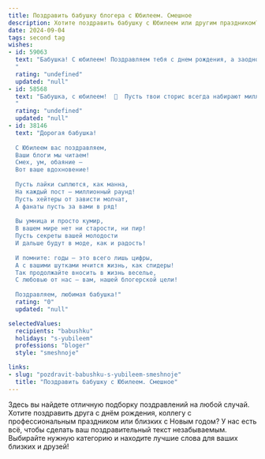 ```yaml
---
title: Поздравить бабушку блогера с Юбилеем. Смешное
description: Хотите поздравить бабушку с Юбилеем или другим праздником? Наш ИИ создаст незабываемое поздравление, а вы обязательно выделитесь среди других.  
date: 2024-09-04
tags: second tag
wishes:
- id: 59063
  text: "Бабушка! С юбилеем! Поздравляем тебя с днем рождения, а заодно и с тем, что ты, оказывается, блогер! Ты круче всех ТикТокеров и Инста-див, ведь у тебя есть самая большая аудитория — мы! 🎉
  "
  rating: "undefined"
  updated: "null"
- id: 58568
  text: "Бабушка, с юбилеем!  🥳  Пусть твои сторис всегда набирают миллионы просмотров, а лайки сыпятся, как снежные хлопья зимой! 😋  Желаем тебе море позитива, крепкого здоровья и чтобы твои блоги всегда были в тренде! 🎉
  "
  rating: "undefined"
  updated: "null"
- id: 38146
  text: "Дорогая бабушка!
  
  С Юбилеем вас поздравляем,
  Ваши блоги мы читаем!
  Смех, ум, обаяние –
  Вот ваше вдохновение!
  
  Пусть лайки сыплются, как манна,
  На каждый пост – миллионный раунд!
  Пусть хейтеры от зависти молчат,
  А фанаты пусть за вами в ряд!
  
  Вы умница и просто кумир,
  В вашем мире нет ни старости, ни пир!
  Пусть секреты вашей молодости
  И дальше будут в моде, как и радость!
  
  И помните: годы – это всего лишь цифры,
  А с вашими шутками мчится жизнь, как спидеры!
  Так продолжайте вносить в жизнь веселье,
  С любовью от нас – вам, нашей блогерской цели!
  
  Поздравляем, любимая бабушка!"
  rating: "0"
  updated: "null"

selectedValues:
  recipients: "babushku"
  holidays: "s-yubileem"
  professions: "bloger"
  style: "smeshnoje"

links:
- slug: "pozdravit-babushku-s-yubileem-smeshnoje"
  title: "Поздравить бабушку с Юбилеем. Смешное"
---
```


Здесь вы найдете отличную подборку поздравлений на любой случай. 
Хотите поздравить друга с днём рождения, коллегу с профессиональным праздником или близких с Новым годом? У нас есть всё, чтобы сделать ваш поздравительный текст незабываемым. Выбирайте нужную категорию и находите лучшие слова для ваших близких и друзей!
